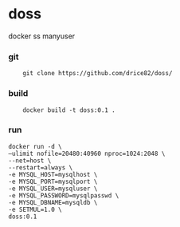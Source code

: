 # doss
docker ss manyuser

### git
        git clone https://github.com/drice82/doss/
### build
        docker build -t doss:0.1 .

### run
    docker run -d \
    –ulimit nofile=20480:40960 nproc=1024:2048 \
    --net=host \
    --restart=always \
    -e MYSQL_HOST=mysqlhost \
    -e MYSQL_PORT=mysqlport \
    -e MYSQL_USER=mysqluser \
    -e MYSQL_PASSWORD=mysqlpasswd \
    -e MYSQL_DBNAME=mysqldb \
    -e SETMUL=1.0 \
    doss:0.1
